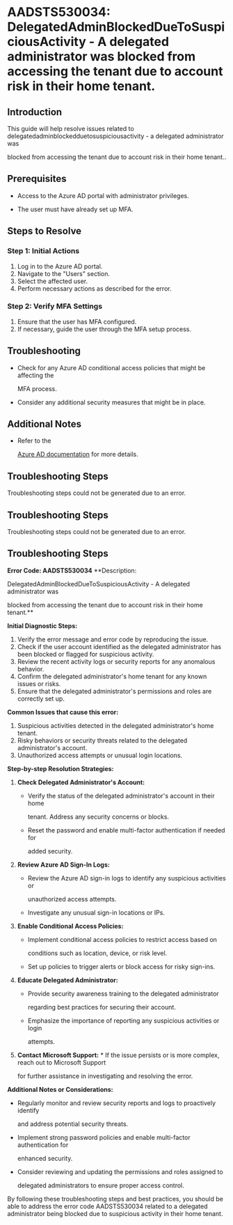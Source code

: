 # AADSTS530034: DelegatedAdminBlockedDueToSuspiciousActivity - A delegated administrator was blocked from accessing the tenant due to account risk in their home tenant.


## Introduction

This guide will help resolve issues related to
delegatedadminblockedduetosuspiciousactivity - a delegated administrator was

blocked from accessing the tenant due to account risk in their home tenant..


## Prerequisites


* Access to the Azure AD portal with administrator privileges.

* The user must have already set up MFA.


## Steps to Resolve


### Step 1: Initial Actions

1. Log in to the Azure AD portal.
2. Navigate to the "Users" section.
3. Select the affected user.
4. Perform necessary actions as described for the error.


### Step 2: Verify MFA Settings

1. Ensure that the user has MFA configured.
2. If necessary, guide the user through the MFA setup process.


## Troubleshooting


* Check for any Azure AD conditional access policies that might be affecting the

  MFA process.

* Consider any additional security measures that might be in place.


## Additional Notes


* Refer to the

  [Azure AD 
documentation](https://learn.microsoft.com/en-us/azure/active-directory/)
  for more details.


## Troubleshooting Steps

Troubleshooting steps could not be generated due to an error.


## Troubleshooting Steps

Troubleshooting steps could not be generated due to an error.


## Troubleshooting Steps

**Error Code: AADSTS530034** **Description:

DelegatedAdminBlockedDueToSuspiciousActivity - A delegated administrator was

blocked from accessing the tenant due to account risk in their home tenant.**

**Initial Diagnostic Steps:** 

1. Verify the error message and error code by reproducing the issue.
2. Check if the user account identified as the delegated administrator has been
   blocked or flagged for suspicious activity.
3. Review the recent activity logs or security reports for any anomalous
   behavior.
4. Confirm the delegated administrator's home tenant for any known issues or
   risks.
5. Ensure that the delegated administrator's permissions and roles are correctly
   set up.

**Common Issues that cause this error:** 

1. Suspicious activities detected in the delegated administrator's home tenant.
2. Risky behaviors or security threats related to the delegated administrator's
   account.
3. Unauthorized access attempts or unusual login locations.

**Step-by-step Resolution Strategies:** 

1. **Check Delegated Administrator's Account:** 

   * Verify the status of the delegated administrator's account in their home

     tenant. Address any security concerns or blocks.
   * Reset the password and enable multi-factor authentication if needed for

     added security.

2. **Review Azure AD Sign-In Logs:** 

   * Review the Azure AD sign-in logs to identify any suspicious activities or

     unauthorized access attempts.
   * Investigate any unusual sign-in locations or IPs.

3. **Enable Conditional Access Policies:** 

   * Implement conditional access policies to restrict access based on

     conditions such as location, device, or risk level.
   * Set up policies to trigger alerts or block access for risky sign-ins.

4. **Educate Delegated Administrator:** 

   * Provide security awareness training to the delegated administrator

     regarding best practices for securing their account.
   * Emphasize the importance of reporting any suspicious activities or login

     attempts.

5. **Contact Microsoft Support:**    * If the issue persists or is more complex, 
reach out to Microsoft Support

     for further assistance in investigating and resolving the error.

**Additional Notes or Considerations:**


* Regularly monitor and review security reports and logs to proactively identify

  and address potential security threats.

* Implement strong password policies and enable multi-factor authentication for

  enhanced security.

* Consider reviewing and updating the permissions and roles assigned to

  delegated administrators to ensure proper access control.

By following these troubleshooting steps and best practices, you should be able
to address the error code AADSTS530034 related to a delegated administrator
being blocked due to suspicious activity in their home tenant.